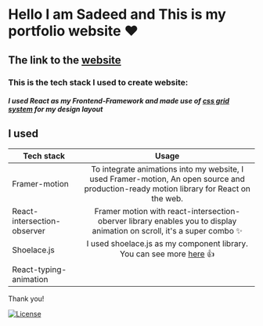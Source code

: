 # Hello I am Sadeed and This is my portfolio website ❤️

## The link to the [website](https://sadeedpv.github.io/Portfolio-website)


### This is the tech stack I used to create website:

##### I used **React** as my **Frontend-Framework** and made use of **[css grid system](https://www.w3schools.com/css/css_grid.asp)** for my design layout

## I used

| Tech stack        | Usage           |
| ------------- |:-------------:|
| Framer-motion      | To integrate animations into my website, I used Framer-motion, An open source and production-ready motion library for React on the web. |
| React-intersection-observer      | Framer motion with react-intersection-oberver library enables you to display animation on scroll, it's a super combo ✨      |
| Shoelace.js | I used shoelace.js as my component library. You can see more [here](https://shoelace.style/) 👍    |
| React-typing-animation|  | This is npm library is used to create the typing animation seen on the hero section


Thank you!

[![License](https://img.shields.io/badge/license-MIT-blue)](https://opensource.org/licenses/MIT)
